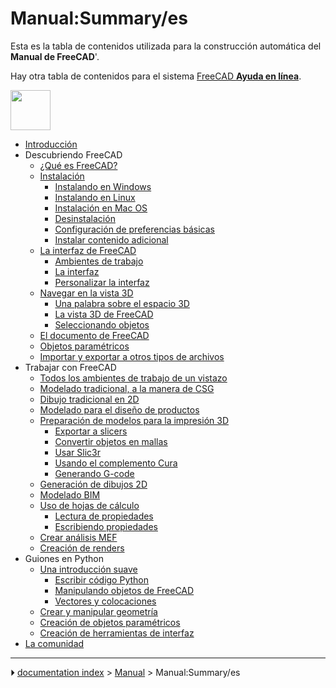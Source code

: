 # Manual:Summary/es
Esta es la tabla de contenidos utilizada para la construcción automática del **Manual de FreeCAD**\'.

Hay otra tabla de contenidos para el sistema [FreeCAD **Ayuda en línea**](Online_Help_Toc/es.md).

<img alt="" src=images/Crystal_Clear_manual.png  style="width:64px;">

-   [Introducción](Manual:Introduction/es.md)
-   Descubriendo FreeCAD
    -   [¿Qué es FreeCAD?](Manual:What_is_FreeCAD/es.md)
    -   [Instalación](Manual:Installing/es.md)
        -   [Instalando en Windows](Manual:Installing/es#Instalando_en_Windows.md)
        -   [Instalando en Linux](Manual:Installing/es#Instalando_en_Linux.md)
        -   [Instalación en Mac OS](Manual:Installing/es#Installing_en_Mac_OS.md)
        -   [Desinstalación](Manual:Installing/es#Desinstalación.md)
        -   [Configuración de preferencias básicas](Manual:Installing/es#Configuración_de_preferencias_básicas.md)
        -   [Instalar contenido adicional](Manual:Installing/es#Instalar_contenido_adicional.md)
    -   [La interfaz de FreeCAD](Manual:The_FreeCAD_Interface/es.md)
        -   [Ambientes de trabajo](Manual:The_FreeCAD_Interface/es#Ambientes_de_trabajo.md)
        -   [La interfaz](Manual:The_FreeCAD_Interface/es#La_interfaz.md)
        -   [Personalizar la interfaz](Manual:The_FreeCAD_Interface/es#Personalizar_la_interfaz.md)
    -   [Navegar en la vista 3D](Manual:Navigating_in_the_3D_view/es.md)
        -   [Una palabra sobre el espacio 3D](Manual:Navigating_in_the_3D_view/es#Una_palabra_sobre_el_espacio_3D.md)
        -   [La vista 3D de FreeCAD](Manual:Navigating_in_the_3D_view/es#La_vista_3D_de_FreeCAD.md)
        -   [Seleccionando objetos](Manual:Navigating_in_the_3D_view/es#Seleccionando_objetos.md)
    -   [El documento de FreeCAD](Manual:The_FreeCAD_document/es.md)
    -   [Objetos paramétricos](Manual:Parametric_objects/es.md)
    -   [Importar y exportar a otros tipos de archivos](Manual:Import_and_export_to_other_filetypes/es.md)
-   Trabajar con FreeCAD
    -   [Todos los ambientes de trabajo de un vistazo](Manual:All_workbenches_at_a_glance/es.md)
    -   [Modelado tradicional, a la manera de CSG](Manual:Traditional_modeling,_the_CSG_way/es.md)
    -   [Dibujo tradicional en 2D](Manual:Traditional_2D_drafting/es.md)
    -   [Modelado para el diseño de productos](Manual:Modeling_for_product_design/es.md)
    -   [Preparación de modelos para la impresión 3D](Manual:Preparing_models_for_3D_printing/es.md)
        -   [Exportar a slicers](Manual:Preparing_models_for_3D_printing/es#Exportar_a_slicers.md)
        -   [Convertir objetos en mallas](Manual:Preparing_models_for_3D_printing/es#Convertir_objetos_en_mallas.md)
        -   [Usar Slic3r](Manual:Preparing_models_for_3D_printing/es#Usar_Slic3r.md)
        -   [Usando el complemento Cura](Manual:Preparing_models_for_3D_printing/es#Usando_el_complemento_Cura.md)
        -   [Generando G-code](Manual:Preparing_models_for_3D_printing/es#Generando_G-code.md)
    -   [Generación de dibujos 2D](Manual:Generating_2D_drawings/es.md)
    -   [Modelado BIM](Manual:BIM_modeling/es.md)
    -   [Uso de hojas de cálculo](Manual:Using_spreadsheets/es.md)
        -   [Lectura de propiedades](Manual:Using_spreadsheets/es#Lectura_de_propiedades.md)
        -   [Escribiendo propiedades](Manual:Using_spreadsheets/es#Escribiendo_propiedades.md)
    -   [Crear análisis MEF](Manual:Creating_FEM_analyses/es.md)
    -   [Creación de renders](Manual:Creating_renderings/es.md)
-   Guiones en Python
    -   [Una introducción suave](Manual:A_gentle_introduction/es.md)
        -   [Escribir código Python](Manual:A_gentle_introduction/es#Escribir_código_Python.md)
        -   [Manipulando objetos de FreeCAD](Manual:A_gentle_introduction/es#Manipulando_objetos_de_FreeCAD.md)
        -   [Vectores y colocaciones](Manual:A_gentle_introduction/es#Vectores_y_colocaciones.md)
    -   [Crear y manipular geometría](Manual:Creating_and_manipulating_geometry/es.md)
    -   [Creación de objetos paramétricos](Manual:Creating_parametric_objects/es.md)
    -   [Creación de herramientas de interfaz](Manual:Creating_interface_tools/es.md)
-   [La comunidad](Manual:The_Community/es.md)



---
⏵ [documentation index](../README.md) > [Manual](Category_Manual.md) > Manual:Summary/es
